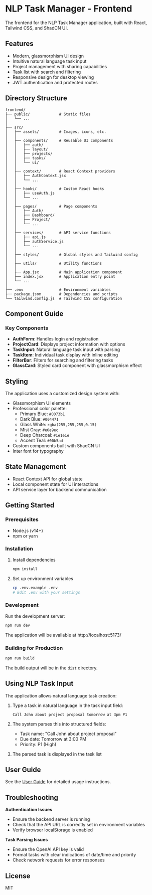 # NLP Task Manager - Frontend

The frontend for the NLP Task Manager application, built with React, Tailwind CSS, and ShadCN UI.

## Features

- Modern, glassmorphism UI design
- Intuitive natural language task input
- Project management with sharing capabilities
- Task list with search and filtering
- Responsive design for desktop viewing
- JWT authentication and protected routes

## Directory Structure

```
frontend/
├── public/             # Static files
│   └── ...
│
├── src/
│   ├── assets/         # Images, icons, etc.
│   │
│   ├── components/     # Reusable UI components
│   │   ├── auth/
│   │   ├── layout/
│   │   ├── projects/
│   │   ├── tasks/
│   │   └── ui/
│   │
│   ├── context/        # React Context providers
│   │   ├── AuthContext.jsx
│   │   └── ...
│   │
│   ├── hooks/          # Custom React hooks
│   │   ├── useAuth.js
│   │   └── ...
│   │
│   ├── pages/          # Page components
│   │   ├── Auth/
│   │   ├── Dashboard/
│   │   ├── Project/
│   │   └── ...
│   │
│   ├── services/       # API service functions
│   │   ├── api.js
│   │   ├── authService.js
│   │   └── ...
│   │
│   ├── styles/         # Global styles and Tailwind config
│   │
│   ├── utils/          # Utility functions
│   │
│   ├── App.jsx         # Main application component
│   ├── index.jsx       # Application entry point
│   └── ...
│
├── .env                # Environment variables
├── package.json        # Dependencies and scripts
└── tailwind.config.js  # Tailwind CSS configuration
```

## Component Guide

### Key Components

- **AuthForm**: Handles login and registration
- **ProjectCard**: Displays project information with options
- **TaskInput**: Natural language task input with parsing
- **TaskItem**: Individual task display with inline editing
- **FilterBar**: Filters for searching and filtering tasks
- **GlassCard**: Styled card component with glassmorphism effect

## Styling

The application uses a customized design system with:

- Glassmorphism UI elements
- Professional color palette:
  - Primary Blue: `#0073b1`
  - Dark Blue: `#004471`
  - Glass White: `rgba(255,255,255,0.15)`
  - Mist Gray: `#e6e9ec`
  - Deep Charcoal: `#1e1e1e`
  - Accent Teal: `#00b5ad`
- Custom components built with ShadCN UI
- Inter font for typography

## State Management

- React Context API for global state
- Local component state for UI interactions
- API service layer for backend communication

## Getting Started

### Prerequisites

- Node.js (v14+)
- npm or yarn

### Installation

1. Install dependencies
   ```bash
   npm install
   ```

2. Set up environment variables
   ```bash
   cp .env.example .env
   # Edit .env with your settings
   ```

### Development

Run the development server:
```bash
npm run dev
```

The application will be available at http://localhost:5173/

### Building for Production

```bash
npm run build
```

The build output will be in the `dist` directory.

## Using NLP Task Input

The application allows natural language task creation:

1. Type a task in natural language in the task input field:
   ```
   Call John about project proposal tomorrow at 3pm P1
   ```

2. The system parses this into structured fields:
   - Task name: "Call John about project proposal"
   - Due date: Tomorrow at 3:00 PM
   - Priority: P1 (High)

3. The parsed task is displayed in the task list

## User Guide

See the [User Guide](../docs/user-guide.md) for detailed usage instructions.

## Troubleshooting

**Authentication Issues**
- Ensure the backend server is running
- Check that the API URL is correctly set in environment variables
- Verify browser localStorage is enabled

**Task Parsing Issues**
- Ensure the OpenAI API key is valid
- Format tasks with clear indications of date/time and priority
- Check network requests for error responses

## License

MIT
